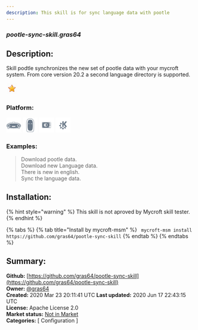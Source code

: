 ```yaml
---
description: This skill is for sync language data with pootle
---
```


### _pootle-sync-skill.gras64_  
## Description:  
Skill podtle synchronizes the new set of pootle data with your mycroft system. From core version 20.2 a second language directory is supported.  
  
![](../.gitbook/assets/star.png)  
  
### Platform:  
 ![Mark I](../.gitbook/assets/mark-1-icon.png)  ![Mark II](../.gitbook/assets/mark-2-icon.png)  ![Picroft](../.gitbook/assets/picroft-icon.png)  ![plasmoid](../.gitbook/assets/kde.png)   
### Examples:  
> Download pootle data.  
> Download new Language data.  
> There is new in english.  
> Sync the language data.  
  
## Installation:  
{% hint style="warning" %}
This skill is not aproved by Mycroft skill tester.
{% endhint %}
    
{% tabs %}
{% tab title="Install by mycroft-msm" %}
``` mycroft-msm install https://github.com/gras64/pootle-sync-skill```
{% endtab %}
  {% endtabs %}
    
## Summary:  
**Github:** [https://github.com/gras64/pootle-sync-skill](https://github.com/gras64/pootle-sync-skill)  
**Owner:** [@gras64](https://github.com/gras64)  
**Created:** 2020 Mar 23 20:11:41 UTC  **Last updated:** 2020 Jun 17 22:43:15 UTC  
**License:** Apache License 2.0  
**Market status:** [Not in Market](https://market.mycroft.ai/skill/)  
**Categories:** [ Configuration ]   
